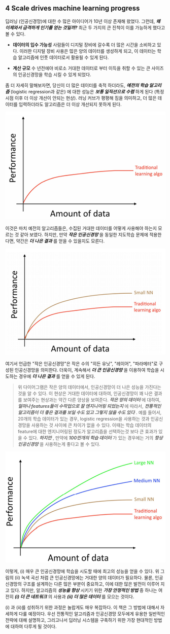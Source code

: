 ## 4 Scale drives machine learning progress
딥러닝 (인공신경망)에 대한 수 많은 아이디어가 10년 이상 존재해 왔었다. 그런데, ***왜 이제와서 급격하게 인기를 얻는 것일까?*** 최근 두 가지의 큰 진척이 이를 가능하게 했다고 볼 수 있다.

- __데이터의 입수 가능성__ 사람들이 디지털 장비에 갈수록 더 많은 시간을 소비하고 있다. 이러한 디지털 장비 사용은 많은 양의 데이터를 생성하게 되고, 이 데이터는 학습 알고리즘에 인풋 데이터로서 활용될 수 있게 된다.

- __계산 규모__ 수 년전에야 비로소 거대한 데이터로 부터 이득을 취할 수 있는 큰 사이즈의 인공신경망을 학습 시킬 수 있게 되었다.

좀 더 자세히 말해보자면, 당신이 더 많은 데이터를 축적 하더라도, ***예전의 학습 알고리즘*** (logistic regression과 같은) 에 대한 성능은 ***보통 일직선으로 수렴*** 하게 된다 (특정 시점 이후 더 이상 개선이 안되는 현상). 러닝 커브가 평평해 짐을 의미하고, 더 많은 데이터를 입력하더라도 알고리즘은 더 이상 개선되지 못하게 된다.

<div style="text-align:center;">
  <img src="../img/4_1.PNG" style="text-align:center;"/>
</div>

이것은 마치 예전의 알고리즘들은, 수집된 거대한 데이터를 어떻게 사용해야 하는지 모르는 것 같아 보였다. 하지만, 만약 ***작은 인공신경망*** 을 동일한 지도학습 문제에 적용한다면, 약간은 ***더 나은 결과*** 를 얻을 수 있을지도 모른다.

<div style="text-align:center;">
  <img src="../img/4_2.PNG" style="text-align:center;"/>
</div>

여기서 언급한 "작은 인공신경망"은 작은 수의 "히든 유닛", "레이어", "파라메터"로 구성된 인공신경망을 의미한다. 더욱이, 계속해서 ***더 큰 인공신경망*** 을 이용하여 학습을 시도하는 경우에 ***더 나은 결과*** 를 얻을 수 있게 된다.

> 위 다이어그램은 작은 양의 데이터에서, 인공신경망이 더 나은 성능을 가진다는 것을 알 수 있다. 이 현상은 거대한 데이터에 대하여, 인공신경망이 꽤 나은 결과를 보여주는 현상과는 약간 다른 양상을 보여준다. ***작은 양의 데이터*** 에 대하여, ***얼마나 features들이 수작업으로 잘 엔지니어링 되었는지*** 에 따라서, ***전통적인 알고리즘이 더 좋은 결과를 보일 수도 있고 그렇지 않을 수도 있다*** . 예를 들어서, 20개의 학습 데이터가 있는 경우, logistic regression을 사용하는 것과 인공신경망을 사용하는 것 사이에 큰 차이가 없을 수 있다. 이때는 학습 데이터의 feature에 대한 엔지니어링된 정도가 알고리즘을 선택하는것 보다 큰 효과가 있을 수 있다. ***하지만*** , 만약에 ***100만개의 학습 데이터*** 가 있는 경우에는 거의 ***항상 인공신경망*** 을 사용하는게 좋다고 볼 수 있다.

<div style="text-align:center;">
  <img src="../img/4_3.PNG" style="text-align:center;"/>
</div>

이렇게, (i) 매우 큰 인공신경망에 학습을 시도할 때에 최고의 성능을 얻을 수 있다. 위 그림의 (ii) 녹색 곡선 처럼 큰 인공신경망에는 거대한 양의 데이터가 필요하다. 물론, 인공신경망의 구조를 설계하는 다른 많은 부분이 중요하고, 이에 대한 많은 발전이 이루어 지고 있다. 하지만, 알고리즘의 ***성능을 향상*** 시키기 위한 ***가장 안정적인 방법*** 중 하나는 여전히 ***(i) 더 큰 네트워크*** 의 사용과 ***(ii) 더 많은 데이터*** 를 모으는 것이다.

(i) 과 (ii)를 성취하기 위한 과정은 놀랍게도 매우 복잡하다. 이 책은 그 방법에 대해서 자세하게 다룰 예정이다. 우선 전통적인 알고리즘과 인공신경망 모두에게 유용한 일반적인 전략에 대해 설명하고, 그리고나서 딥러닝 시스템을 구축하기 위한 가장 현대적인 방법에 대하여 다루게 될 것이다.
